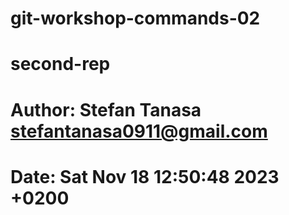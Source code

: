 # git-workshop-commands-02
# second-rep
# Author: Stefan Tanasa <stefantanasa0911@gmail.com>
# Date:   Sat Nov 18 12:50:48 2023 +0200


